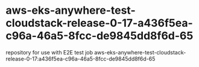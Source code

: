 # aws-eks-anywhere-test-cloudstack-release-0-17-a436f5ea-c96a-46a5-8fcc-de9845dd8f6d-65
repository for use with E2E test job aws-eks-anywhere-test-cloudstack-release-0-17:a436f5ea-c96a-46a5-8fcc-de9845dd8f6d-65
